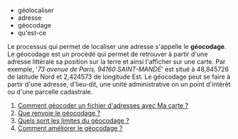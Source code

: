 - géolocaliser
- adresse
- géocodage
- qu'est-ce

Le processus qui permet de localiser une adresse s'appelle le **géocodage**.   
Le géocodage est un procédé qui permet de retrouver à partir d'une adresse littérale sa position sur la terre et ainsi l'afficher sur une carte.
Par exemple, '*73 avenue de Paris, 94160 SAINT-MANDÉ*' est situé à 48,845726 de latitude Nord et 2,424573 de longitude Est.
Le géocodage peut se faire à partir d'une adresse, d'lieu-dit, une unité administrative on un point d'intérêt ou d'une parcelle cadastrale.

1. [Comment géocoder un fichier d'adresses avec Ma carte ?](./Comment_géocoder_un_fichier_d'adresses.md)
2. [Que renvoie le géocodage ?](./Que_renvoie_le_géocodage.md)
3. [Quels sont les limites du géocodage ?](./les_limites_du_géocodage.md)
4. [Comment améliorer le géocodage ?](./Comment_améliorer_le_résultat_du_géocodage.md)

